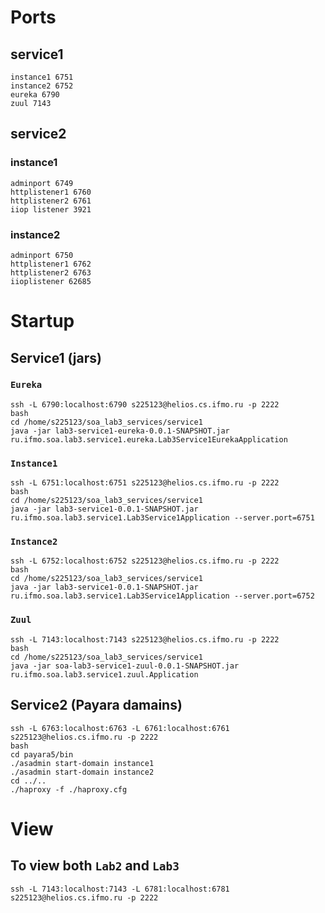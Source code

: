 # Ports
## service1 
	instance1 6751
	instance2 6752
	eureka 6790
	zuul 7143
## service2
### instance1
    adminport 6749
    httplistener1 6760
    httplistener2 6761
    iiop listener 3921
### instance2
    adminport 6750
    httplistener1 6762
    httplistener2 6763
    iioplistener 62685

# Startup
## Service1 (jars)
### `Eureka`
    ssh -L 6790:localhost:6790 s225123@helios.cs.ifmo.ru -p 2222  
    bash  
    cd /home/s225123/soa_lab3_services/service1  
    java -jar lab3-service1-eureka-0.0.1-SNAPSHOT.jar ru.ifmo.soa.lab3.service1.eureka.Lab3Service1EurekaApplication  
### `Instance1`
    ssh -L 6751:localhost:6751 s225123@helios.cs.ifmo.ru -p 2222  
    bash  
    cd /home/s225123/soa_lab3_services/service1  
    java -jar lab3-service1-0.0.1-SNAPSHOT.jar ru.ifmo.soa.lab3.service1.Lab3Service1Application --server.port=6751   
### `Instance2`
    ssh -L 6752:localhost:6752 s225123@helios.cs.ifmo.ru -p 2222  
    bash  
    cd /home/s225123/soa_lab3_services/service1  
    java -jar lab3-service1-0.0.1-SNAPSHOT.jar ru.ifmo.soa.lab3.service1.Lab3Service1Application --server.port=6752  
### `Zuul`
    ssh -L 7143:localhost:7143 s225123@helios.cs.ifmo.ru -p 2222  
    bash  
    cd /home/s225123/soa_lab3_services/service1  
    java -jar soa-lab3-service1-zuul-0.0.1-SNAPSHOT.jar ru.ifmo.soa.lab3.service1.zuul.Application  
## Service2 (Payara damains)
    ssh -L 6763:localhost:6763 -L 6761:localhost:6761 s225123@helios.cs.ifmo.ru -p 2222  
    bash  
    cd payara5/bin  
    ./asadmin start-domain instance1  
    ./asadmin start-domain instance2  
    cd ../..  
    ./haproxy -f ./haproxy.cfg  
# View
## To  view both `Lab2` and `Lab3`
    ssh -L 7143:localhost:7143 -L 6781:localhost:6781 s225123@helios.cs.ifmo.ru -p 2222  